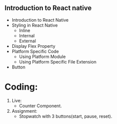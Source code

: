 ## Introduction to React native

- Introduction to React Native
- Styling in React Native
  - Inline
  - Internal
  - External
- Display Flex Property
- Platform Specific Code
  - Using Platform Module
  - Using Platform Specific File Extension
- Button

# Coding:

1. Live:
   - Counter Component.
2. Assignment:
   - Stopwatch with 3 buttons(start, pause, reset).
